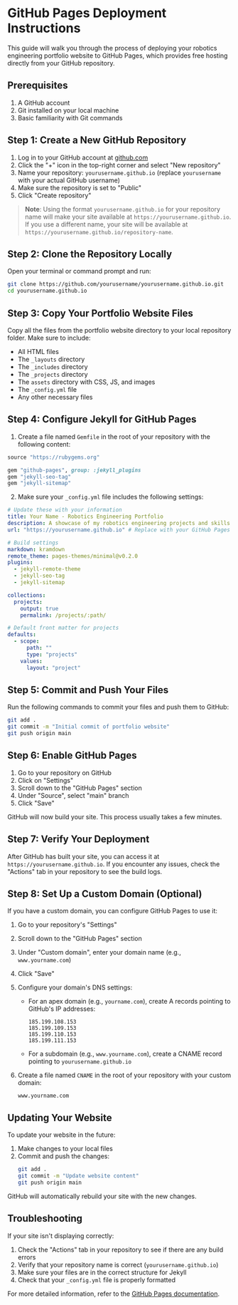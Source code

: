 # GitHub Pages Deployment Instructions

This guide will walk you through the process of deploying your robotics engineering portfolio website to GitHub Pages, which provides free hosting directly from your GitHub repository.

## Prerequisites

1. A GitHub account
2. Git installed on your local machine
3. Basic familiarity with Git commands

## Step 1: Create a New GitHub Repository

1. Log in to your GitHub account at [github.com](https://github.com)
2. Click the "+" icon in the top-right corner and select "New repository"
3. Name your repository: `yourusername.github.io` (replace `yourusername` with your actual GitHub username)
4. Make sure the repository is set to "Public"
5. Click "Create repository"

> **Note**: Using the format `yourusername.github.io` for your repository name will make your site available at `https://yourusername.github.io`. If you use a different name, your site will be available at `https://yourusername.github.io/repository-name`.

## Step 2: Clone the Repository Locally

Open your terminal or command prompt and run:

```bash
git clone https://github.com/yourusername/yourusername.github.io.git
cd yourusername.github.io
```

## Step 3: Copy Your Portfolio Website Files

Copy all the files from the portfolio website directory to your local repository folder. Make sure to include:

- All HTML files
- The `_layouts` directory
- The `_includes` directory
- The `_projects` directory
- The `assets` directory with CSS, JS, and images
- The `_config.yml` file
- Any other necessary files

## Step 4: Configure Jekyll for GitHub Pages

1. Create a file named `Gemfile` in the root of your repository with the following content:

```ruby
source "https://rubygems.org"

gem "github-pages", group: :jekyll_plugins
gem "jekyll-seo-tag"
gem "jekyll-sitemap"
```

2. Make sure your `_config.yml` file includes the following settings:

```yaml
# Update these with your information
title: Your Name - Robotics Engineering Portfolio
description: A showcase of my robotics engineering projects and skills
url: "https://yourusername.github.io" # Replace with your GitHub Pages URL

# Build settings
markdown: kramdown
remote_theme: pages-themes/minimal@v0.2.0
plugins:
  - jekyll-remote-theme
  - jekyll-seo-tag
  - jekyll-sitemap

collections:
  projects:
    output: true
    permalink: /projects/:path/

# Default front matter for projects
defaults:
  - scope:
      path: ""
      type: "projects"
    values:
      layout: "project"
```

## Step 5: Commit and Push Your Files

Run the following commands to commit your files and push them to GitHub:

```bash
git add .
git commit -m "Initial commit of portfolio website"
git push origin main
```

## Step 6: Enable GitHub Pages

1. Go to your repository on GitHub
2. Click on "Settings"
3. Scroll down to the "GitHub Pages" section
4. Under "Source", select "main" branch
5. Click "Save"

GitHub will now build your site. This process usually takes a few minutes.

## Step 7: Verify Your Deployment

After GitHub has built your site, you can access it at `https://yourusername.github.io`. If you encounter any issues, check the "Actions" tab in your repository to see the build logs.

## Step 8: Set Up a Custom Domain (Optional)

If you have a custom domain, you can configure GitHub Pages to use it:

1. Go to your repository's "Settings"
2. Scroll down to the "GitHub Pages" section
3. Under "Custom domain", enter your domain name (e.g., `www.yourname.com`)
4. Click "Save"
5. Configure your domain's DNS settings:
   - For an apex domain (e.g., `yourname.com`), create A records pointing to GitHub's IP addresses:
     ```
     185.199.108.153
     185.199.109.153
     185.199.110.153
     185.199.111.153
     ```
   - For a subdomain (e.g., `www.yourname.com`), create a CNAME record pointing to `yourusername.github.io`

6. Create a file named `CNAME` in the root of your repository with your custom domain:
   ```
   www.yourname.com
   ```

## Updating Your Website

To update your website in the future:

1. Make changes to your local files
2. Commit and push the changes:
   ```bash
   git add .
   git commit -m "Update website content"
   git push origin main
   ```

GitHub will automatically rebuild your site with the new changes.

## Troubleshooting

If your site isn't displaying correctly:

1. Check the "Actions" tab in your repository to see if there are any build errors
2. Verify that your repository name is correct (`yourusername.github.io`)
3. Make sure your files are in the correct structure for Jekyll
4. Check that your `_config.yml` file is properly formatted

For more detailed information, refer to the [GitHub Pages documentation](https://docs.github.com/en/pages).
